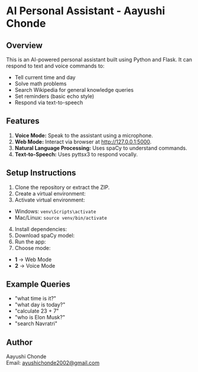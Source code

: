 # AI Personal Assistant - Aayushi Chonde

## Overview
This is an AI-powered personal assistant built using Python and Flask. It can respond to text and voice commands to:
- Tell current time and day
- Solve math problems
- Search Wikipedia for general knowledge queries
- Set reminders (basic echo style)
- Respond via text-to-speech

## Features
1. **Voice Mode:** Speak to the assistant using a microphone.
2. **Web Mode:** Interact via browser at http://127.0.0.1:5000.
3. **Natural Language Processing:** Uses spaCy to understand commands.
4. **Text-to-Speech:** Uses pyttsx3 to respond vocally.

## Setup Instructions
1. Clone the repository or extract the ZIP.
2. Create a virtual environment:
3. Activate virtual environment:
- Windows: `venv\Scripts\activate`
- Mac/Linux: `source venv/bin/activate`
4. Install dependencies:
5. Download spaCy model:
6. Run the app:
7. Choose mode:
- **1** → Web Mode
- **2** → Voice Mode

## Example Queries
- "what time is it?"
- "what day is today?"
- "calculate 23 + 7"
- "who is Elon Musk?"
- "search Navratri"

## Author
Aayushi Chonde  
Email: ayushichonde2002@gmail.com

